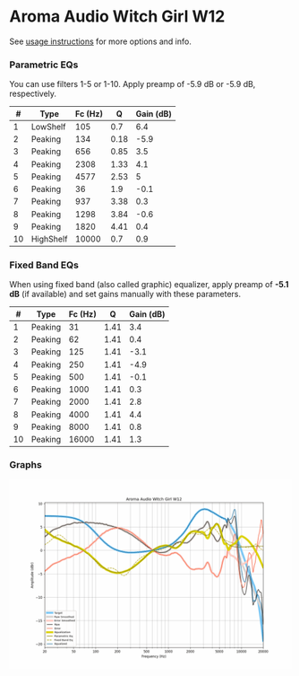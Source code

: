 # Aroma Audio Witch Girl W12
See [usage instructions](https://github.com/jaakkopasanen/AutoEq#usage) for more options and info.

### Parametric EQs
You can use filters 1-5 or 1-10. Apply preamp of -5.9 dB or -5.9 dB, respectively.

|   # | Type      |   Fc (Hz) |    Q |   Gain (dB) |
|-----|-----------|-----------|------|-------------|
|   1 | LowShelf  |       105 | 0.7  |         6.4 |
|   2 | Peaking   |       134 | 0.18 |        -5.9 |
|   3 | Peaking   |       656 | 0.85 |         3.5 |
|   4 | Peaking   |      2308 | 1.33 |         4.1 |
|   5 | Peaking   |      4577 | 2.53 |         5   |
|   6 | Peaking   |        36 | 1.9  |        -0.1 |
|   7 | Peaking   |       937 | 3.38 |         0.3 |
|   8 | Peaking   |      1298 | 3.84 |        -0.6 |
|   9 | Peaking   |      1820 | 4.41 |         0.4 |
|  10 | HighShelf |     10000 | 0.7  |         0.9 |

### Fixed Band EQs
When using fixed band (also called graphic) equalizer, apply preamp of **-5.1 dB** (if available) and set gains manually with these parameters.

|   # | Type    |   Fc (Hz) |    Q |   Gain (dB) |
|-----|---------|-----------|------|-------------|
|   1 | Peaking |        31 | 1.41 |         3.4 |
|   2 | Peaking |        62 | 1.41 |         0.4 |
|   3 | Peaking |       125 | 1.41 |        -3.1 |
|   4 | Peaking |       250 | 1.41 |        -4.9 |
|   5 | Peaking |       500 | 1.41 |        -0.1 |
|   6 | Peaking |      1000 | 1.41 |         0.3 |
|   7 | Peaking |      2000 | 1.41 |         2.8 |
|   8 | Peaking |      4000 | 1.41 |         4.4 |
|   9 | Peaking |      8000 | 1.41 |         0.8 |
|  10 | Peaking |     16000 | 1.41 |         1.3 |

### Graphs
![](./Aroma%20Audio%20Witch%20Girl%20W12.png)
